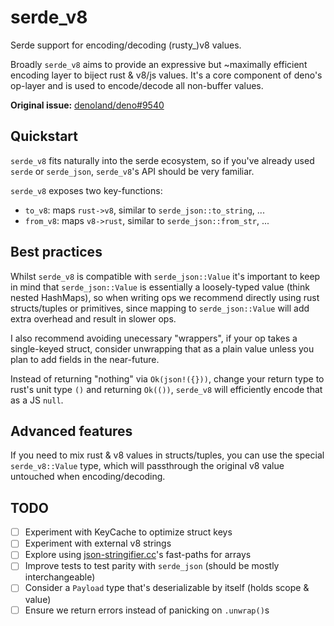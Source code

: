 # serde_v8

Serde support for encoding/decoding (rusty_)v8 values.

Broadly `serde_v8` aims to provide an expressive but ~maximally efficient
encoding layer to biject rust & v8/js values. It's a core component of deno's
op-layer and is used to encode/decode all non-buffer values.

**Original issue:**
[denoland/deno#9540](https://github.com/denoland/deno/issues/9540)

## Quickstart

`serde_v8` fits naturally into the serde ecosystem, so if you've already used
`serde` or `serde_json`, `serde_v8`'s API should be very familiar.

`serde_v8` exposes two key-functions:

- `to_v8`: maps `rust->v8`, similar to `serde_json::to_string`, ...
- `from_v8`: maps `v8->rust`, similar to `serde_json::from_str`, ...

## Best practices

Whilst `serde_v8` is compatible with `serde_json::Value` it's important to keep
in mind that `serde_json::Value` is essentially a loosely-typed value (think
nested HashMaps), so when writing ops we recommend directly using rust
structs/tuples or primitives, since mapping to `serde_json::Value` will add
extra overhead and result in slower ops.

I also recommend avoiding unecessary "wrappers", if your op takes a single-keyed
struct, consider unwrapping that as a plain value unless you plan to add fields
in the near-future.

Instead of returning "nothing" via `Ok(json!({}))`, change your return type to
rust's unit type `()` and returning `Ok(())`, `serde_v8` will efficiently encode
that as a JS `null`.

## Advanced features

If you need to mix rust & v8 values in structs/tuples, you can use the special
`serde_v8::Value` type, which will passthrough the original v8 value untouched
when encoding/decoding.

## TODO

- [ ] Experiment with KeyCache to optimize struct keys
- [ ] Experiment with external v8 strings
- [ ] Explore using
  [json-stringifier.cc](https://chromium.googlesource.com/v8/v8/+/refs/heads/master/src/json/json-stringifier.cc)'s
  fast-paths for arrays
- [ ] Improve tests to test parity with `serde_json` (should be mostly
  interchangeable)
- [ ] Consider a `Payload` type that's deserializable by itself (holds scope &
  value)
- [ ] Ensure we return errors instead of panicking on `.unwrap()`s

